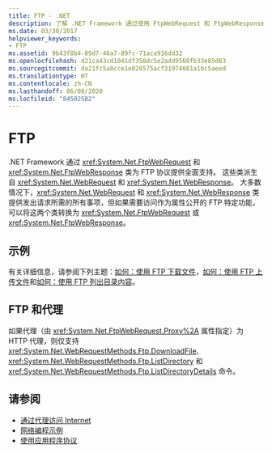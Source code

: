 ```yaml
---
title: FTP - .NET
description: 了解 .NET Framework 通过使用 FtpWebRequest 和 FtpWebResponse 类提供的对 FTP 协议的全面支持。
ms.date: 03/30/2017
helpviewer_keywords:
- FTP
ms.assetid: 9b43f8b4-89d7-46a7-89fc-71aca916dd32
ms.openlocfilehash: d21ca43cd1041df358dc5e2add9560fb33e85d83
ms.sourcegitcommit: da21fc5a8cce1e028575acf31974681a1bc5aeed
ms.translationtype: HT
ms.contentlocale: zh-CN
ms.lasthandoff: 06/08/2020
ms.locfileid: "84502582"
---
```

# <a name="ftp"></a>FTP

.NET Framework 通过 <xref:System.Net.FtpWebRequest> 和 <xref:System.Net.FtpWebResponse> 类为 FTP 协议提供全面支持。 这些类派生自 <xref:System.Net.WebRequest> 和 <xref:System.Net.WebResponse>。 大多数情况下，<xref:System.Net.WebRequest> 和 <xref:System.Net.WebResponse> 类提供发出请求所需的所有事项，但如果需要访问作为属性公开的 FTP 特定功能，可以将这两个类转换为 <xref:System.Net.FtpWebRequest> 或 <xref:System.Net.FtpWebResponse>。

## <a name="examples"></a>示例

有关详细信息，请参阅下列主题：[如何：使用 FTP 下载文件](how-to-download-files-with-ftp.md)，[如何：使用 FTP 上传文件](how-to-upload-files-with-ftp.md)和[如何：使用 FTP 列出目录内容](how-to-list-directory-contents-with-ftp.md)。

## <a name="ftp-and-proxies"></a>FTP 和代理

如果代理（由 <xref:System.Net.FtpWebRequest.Proxy%2A> 属性指定）为 HTTP 代理，则仅支持 <xref:System.Net.WebRequestMethods.Ftp.DownloadFile>、<xref:System.Net.WebRequestMethods.Ftp.ListDirectory> 和 <xref:System.Net.WebRequestMethods.Ftp.ListDirectoryDetails> 命令。

## <a name="see-also"></a>请参阅

- [通过代理访问 Internet](accessing-the-internet-through-a-proxy.md)
- [网络编程示例](network-programming-samples.md)
- [使用应用程序协议](using-application-protocols.md)
